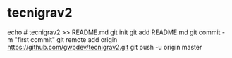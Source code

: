# tecnigrav2
echo # tecnigrav2 >> README.md
git init
git add README.md
git commit -m "first commit"
git remote add origin https://github.com/gwpdev/tecnigrav2.git
git push -u origin master

